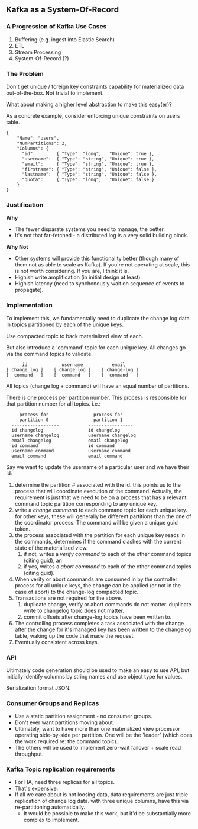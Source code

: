## Kafka as a System-Of-Record

### A Progression of Kafka Use Cases

1. Buffering (e.g. ingest into Elastic Search)
2. ETL
3. Stream Processing
4. System-Of-Record (?)

### The Problem

Don't get unique / foreign key constraints capability for materialized data out-of-the-box. Not trivial to implement. 

What about making a higher level abstraction to make this easy(er)?

As a concrete example, consider enforcing unique constraints on users table.

```
{
    "Name": "users",
    "NumPartitions": 2,
    "Columns": {
      "id":        { "Type": "long",   "Unique": true },
      "username":  { "Type": "string", "Unique": true },
      "email":     { "Type": "string", "Unique": true },
      "firstname": { "Type": "string", "Unique": false },
      "lastname":  { "Type": "string", "Unique": false },
      "quota":     { "Type": "long",   "Unique": false }
    }
}
```

### Justification

**Why**

- The fewer disparate systems you need to manage, the better. 
- It's not that far-fetched - a distributed log is a very solid building block.

**Why Not**

- Other systems will provide this functionality better (though many of them not as able to scale as Kafka). If you're not operating at scale, this is not worth considering. If you are, I think it is.
- Highish write amplification (in initial design at least).
- Highish latency (need to synchonously wait on sequence of events to propagate).


### Implementation

To implement this, we fundamentally need to duplicate the change log data in topics partitioned by each of the unique keys.

Use compacted topic to back materialized view of each.

But also introduce a 'command' topic for each unique key. All changes go via the command topics to validate.

```
      id             username           email
[ change_log ]    [ change_log ]    [ change-log ]
[  command   ]    [  command   ]    [  command   ]
```

All topics (change log + command) will have an equal number of partitions.

There is one process per partition number. This process is responsible for that partition number for all topics. i.e.:

```
     process for                 process for
     partition 0                 partition 1
  ------------------           -----------------
  id changelog                 id changelog
  username changelog           username changelog
  email changelog              email changelog
  id command                   id command
  username command             username command
  email command                email command
```

Say we want to update the username of a particular user and we have their id:

1. determine the partition # associated with the id. this points us to the process that will coordinate execution of the command. Actually, the requirement is just that we need to be on a process that has a relevant command topic partition corresponding to any unique key.
2. write a *change command* to each command topic for each unique key. for other keys, these will generally be different partitions than the one of the coordinator process. The command will be given a unique guid token.
3. the process associated with the partition for each unique key reads in the commands, determines if the command clashes with the current state of the materialized view.
    1. if not, writes a *verify command* to each of the other command topics (citing guid), an
    2. if yes, writes a *abort command* to each of the other command topics (citing guid).
4. When verify or abort commands are consumed in by the controller process for all unique keys, the change can be applied (or not in the case of abort) to the change-log compacted topic. 
5. Transactions are not required for the above.
    1. duplicate change, verify or abort commands do not matter. duplicate write to changelog topic does not matter.
    2. commit offsets after change-log topics have been written to.
6. The controlling process completes a task associated with the change after the change for it's managed key has been written to the changelog table, waking up the code that made the request.
7. Eventually consistent across keys.

### API

Ultimately code generation should be used to make an easy to use API, but initially identify columns by string names and use object type for values.

Serialization format JSON.

### Consumer Groups and Replicas

- Use a static partition assignment - no consumer groups.
- Don't ever want partitions moving about. 
- Ultimately, want to have more than one materialized view processor operating side-by-side per partition. One will be the 'leader' (which does the work required re: the command topic). 
- The others will be used to implement zero-wait failover + scale read throughput.

### Kafka Topic replication requirements

- For HA, need three replicas for all topics.
- That's expensive.
- If all we care about is not loosing data, data requirements are just triple replication of change log data. with three unique columns, have this via re-partitioning automatically.
    - It would be possible to make this work, but it'd be substantially more complex to implement.
